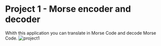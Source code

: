 # Project 1 - Morse encoder and decoder
Whith this application you can translate in Morse Code and decode Morse Code.
![project1](https://user-images.githubusercontent.com/105735620/206891542-453a43ab-fc2a-40fe-ad4e-127c6f8fb6b7.PNG)
